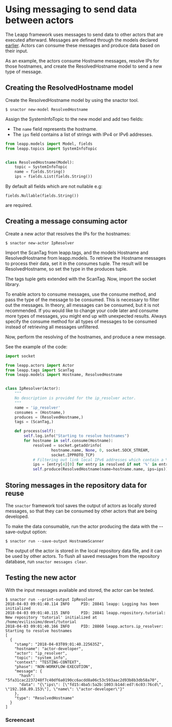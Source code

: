 # Using messaging to send data between actors

The Leapp framework uses messages to send data to other actors that are executed afterward.
Messages are defined through the models declared [earlier](first-actor.md#creating-a-model). Actors can consume these messages and produce data based on their input.

As an example, the actors consume Hostname messages, resolve IPs for those
hostnames, and create the ResolvedHostname model to send a new type of message.

## Creating the ResolvedHostname model

Create the ResolvedHostname model by using the snactor tool.

```shell
$ snactor new-model ResolvedHostname
```

Assign the SystemInfoTopic to the new model and add two fields:
* The `name` field represents the hostname.
* The `ips` field contains a list of strings with IPv4 or IPv6 addresses.


```python
from leapp.models import Model, fields
from leapp.topics import SystemInfoTopic


class ResolvedHostname(Model):
    topic = SystemInfoTopic
    name = fields.String()
    ips = fields.List(fields.String())
```

By default all fields which are not nullable e.g:

```
fields.Nullable(fields.String())
```

are required.


## Creating a message consuming actor

Create a new actor that resolves the IPs for the hostnames:

```shell
$ snactor new-actor IpResolver
```

Import the ScanTag from leapp.tags, and the models Hostname and
ResolvedHostname from leapp.models. To retrieve the Hostname
messages to process their data, set it in the consumes tuple.
The result will be ResolvedHostname, so set the type in the
produces tuple.

The tags tuple gets extended with the ScanTag.
Now, import the socket library.

To enable actors to consume messages, use the consume method, and pass the type
of the message to be consumed. This is necessary to filter out the
messages. In theory, all messages can be consumed, but it is not recommended.
If you would like to change your code later and consume more
types of messages, you might end up with unexpected results. Always
specify the consume method for all types of messages to be consumed instead
of retrieving all messages unfiltered.

Now, perform the resolving of the hostnames, and produce a new message.

See the example of the code:

```python
import socket

from leapp.actors import Actor
from leapp.tags import ScanTag
from leapp.models import Hostname, ResolvedHostname


class IpResolver(Actor):
    """
    No description is provided for the ip_resolver actor.
    """
    name = 'ip_resolver'
    consumes = (Hostname,)
    produces = (ResolvedHostname,)
    tags = (ScanTag,)

    def process(self):
        self.log.info("Starting to resolve hostnames")
        for hostname in self.consume(Hostname):
            resolved = socket.getaddrinfo(
                    hostname.name, None, 0, socket.SOCK_STREAM,
                    socket.IPPROTO_TCP)
            # Filtering out link local IPv6 addresses which contain a %
            ips = [entry[4][0] for entry in resolved if not '%' in entry[4][0]]
            self.produce(ResolvedHostname(name=hostname.name, ips=ips))
```

## Storing messages in the repository data for reuse

The `snactor` framework tool saves the output of actors as locally stored messages,
so that they can be consumed by other actors that are being developed.

To make the data consumable, run the actor producing the data with the --save-output option:

```shell
$ snactor run --save-output HostnameScanner
```

The output of the actor is stored in the local repository data file, and it can be used
by other actors. To flush all saved messages from the repository database, run `snactor messages clear`.

## Testing the new actor

With the input messages available and stored, the actor can be tested.

```shell
$ snactor run --print-output IpResolver
2018-04-03 09:01:40.114 INFO     PID: 28841 leapp: Logging has been initialized
2018-04-03 09:01:40.115 INFO     PID: 28841 leapp.repository.tutorial: New repository 'tutorial' initialized at /home/evilissimo/devel/tutorial
2018-04-03 09:01:40.166 INFO     PID: 28860 leapp.actors.ip_resolver: Starting to resolve hostnames
[
  {
    "stamp": "2018-04-03T09:01:40.225635Z",
    "hostname": "actor-developer",
    "actor": "ip_resolver",
    "topic": "system_info",
    "context": "TESTING-CONTEXT",
    "phase": "NON-WORKFLOW-EXECUTION",
    "message": {
      "hash": "5fa31cac2237248f7c40df6a0190cc6acdd8a06c53c593aac2d93b8b3db58a70",
      "data": "{\"ips\": [\"fd15:4ba5:5a2b:1003:b14d:ed7:6c03:76cd\", \"192.168.89.153\"], \"name\": \"actor-developer\"}"
    },
    "type": "ResolvedHostname"
  }
]
```

### Screencast

<asciinema-player src="_static/screencasts/messaging.json"></ascinema-player>
